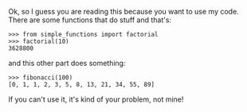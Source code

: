 Ok, so I guess you are reading this because you want to use my code. There are some
functions that do stuff and that's:

    >>> from simple_functions import factorial
    >>> factorial(10)
    3628800

and this other part does something:

    >>> fibonacci(100)
    [0, 1, 1, 2, 3, 5, 8, 13, 21, 34, 55, 89]

If you can't use it, it's kind of your problem, not mine!
